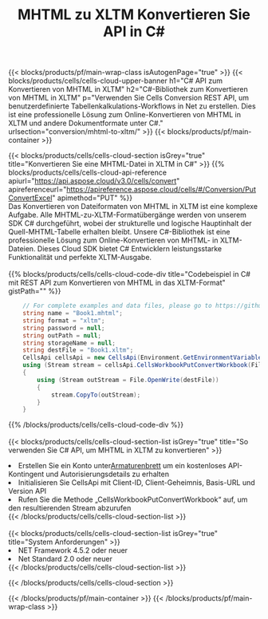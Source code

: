 ﻿---
title:  MHTML zu XLTM Konvertieren Sie API in C#
description: Verwendung des Cloud SDK Aspose.Cells für C# zum Konvertieren einer MHTML-Formatdatei in eine XLTM-Formatdatei.
url: /de/net/conversion/mhtml-to-xltm/
---
{{< blocks/products/pf/main-wrap-class isAutogenPage="true" >}}
{{< blocks/products/cells/cells-cloud-upper-banner h1="C# API zum Konvertieren von MHTML in XLTM" h2="C#-Bibliothek zum Konvertieren von MHTML in XLTM" p="Verwenden Sie Cells Conversion REST API, um benutzerdefinierte Tabellenkalkulations-Workflows in Net zu erstellen. Dies ist eine professionelle Lösung zum Online-Konvertieren von MHTML in XLTM und andere Dokumentformate unter C#." urlsection="conversion/mhtml-to-xltm/" >}}
{{< blocks/products/pf/main-container >}}

{{< blocks/products/cells/cells-cloud-section isGrey="true" title="Konvertieren Sie eine MHTML-Datei in XLTM in C#" >}}
{{% blocks/products/cells/cells-cloud-api-reference apiurl="https://api.aspose.cloud/v3.0/cells/convert" apireferenceurl="https://apireference.aspose.cloud/cells/#/Conversion/PutConvertExcel" apimethod="PUT" %}}
<br/>
Das Konvertieren von Dateiformaten von MHTML in XLTM ist eine komplexe Aufgabe. Alle MHTML-zu-XLTM-Formatübergänge werden von unserem SDK C# durchgeführt, wobei der strukturelle und logische Hauptinhalt der Quell-MHTML-Tabelle erhalten bleibt. Unsere C#-Bibliothek ist eine professionelle Lösung zum Online-Konvertieren von MHTML- in XLTM-Dateien. Dieses Cloud SDK bietet C# Entwicklern leistungsstarke Funktionalität und perfekte XLTM-Ausgabe.
<br/>
<br/>
{{% blocks/products/cells/cells-cloud-code-div title="Codebeispiel in C# mit REST API zum Konvertieren von MHTML in das XLTM-Format" gistPath="" %}}
 
```cs
    // For complete examples and data files, please go to https://github.com/aspose-cells-cloud/aspose-cells-cloud-dotnet/
    string name = "Book1.mhtml";
    string format = "xltm";
    string password = null;
    string outPath = null;
    string storageName = null;
    string destFile = "Book1.xltm";
    CellsApi cellsApi = new CellsApi(Environment.GetEnvironmentVariable("ProductClientId"), Environment.GetEnvironmentVariable("ProductClientSecret"));
    using (Stream stream = cellsApi.CellsWorkbookPutConvertWorkbook(File.OpenRead(name), format, password, outPath, storageName))
    {
        using (Stream outStream = File.OpenWrite(destFile))
        {
            stream.CopyTo(outStream);
        }
    }
```
 
{{% /blocks/products/cells/cells-cloud-code-div %}}
<br/>
<br/>
{{< blocks/products/cells/cells-cloud-section-list isGrey="true" title="So verwenden Sie C# API, um MHTML in XLTM zu konvertieren" >}}
<li> Erstellen Sie ein Konto unter<a href="https://dashboard.aspose.cloud/">Armaturenbrett</a> um ein kostenloses API-Kontingent und Autorisierungsdetails zu erhalten</li>
<li>Initialisieren Sie CellsApi mit Client-ID, Client-Geheimnis, Basis-URL und Version API</li>
<li>Rufen Sie die Methode „CellsWorkbookPutConvertWorkbook“ auf, um den resultierenden Stream abzurufen</li>
{{< /blocks/products/cells/cells-cloud-section-list >}}
<br/>
<br/>
{{< blocks/products/cells/cells-cloud-section-list isGrey="true" title="System Anforderungen" >}}
<li>NET Framework 4.5.2 oder neuer</li>
<li>Net Standard 2.0 oder neuer</li>
{{< /blocks/products/cells/cells-cloud-section-list >}}

{{< /blocks/products/cells/cells-cloud-section >}}

{{< /blocks/products/pf/main-container >}}
{{< /blocks/products/pf/main-wrap-class >}}
